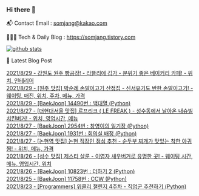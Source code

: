 ### Hi there 👋

📬  Contact Email : somjang@kakao.com

👨🏻‍💻  Tech & Daily Blog : https://somjang.tistory.com

[![github stats](https://github-readme-stats.vercel.app/api?username=SOMJANG&show_icons=true&hide_border=False)](https://somjang.tistory.com)

🤩 Latest Blog Post

[2021/8/29 - 강원도 원주 빵공장! - 라뜰리에 김가 - 분위기 좋은 베이커리 카페! - 위치, 인테리어](https://somjang.tistory.com/entry/%EA%B0%95%EC%9B%90%EB%8F%84-%EC%9B%90%EC%A3%BC-%EB%B9%B5%EA%B3%B5%EC%9E%A5-%EB%9D%BC%EB%9C%B0%EB%A6%AC%EC%97%90-%EA%B9%80%EA%B0%80-%EB%B6%84%EC%9C%84%EA%B8%B0-%EC%A2%8B%EC%9D%80-%EB%B2%A0%EC%9D%B4%EC%BB%A4%EB%A6%AC-%EC%B9%B4%ED%8E%98-%EC%9C%84%EC%B9%98-%EC%9D%B8%ED%85%8C%EB%A6%AC%EC%96%B4) <br>
[2021/8/29 - [원주 맛집] 박순례 손말이고기 산정집 - 신서유기도 반한 손말이고기! - 웨이팅, 매진, 위치, 주차, 메뉴, 가격](https://somjang.tistory.com/entry/%EC%9B%90%EC%A3%BC-%EB%A7%9B%EC%A7%91-%EB%B0%95%EC%88%9C%EB%A1%80-%EC%86%90%EB%A7%90%EC%9D%B4%EA%B3%A0%EA%B8%B0-%EC%82%B0%EC%A0%95%EC%A7%91-%EC%8B%A0%EC%84%9C%EC%9C%A0%EA%B8%B0%EB%8F%84-%EB%B0%98%ED%95%9C-%EC%86%90%EB%A7%90%EC%9D%B4%EA%B3%A0%EA%B8%B0-%EC%9B%A8%EC%9D%B4%ED%8C%85-%EB%A7%A4%EC%A7%84-%EC%9C%84%EC%B9%98-%EC%A3%BC%EC%B0%A8-%EB%A9%94%EB%89%B4-%EA%B0%80%EA%B2%A9) <br>
[2021/8/29 - [BaekJoon] 14490번 : 백대열 (Python)](https://somjang.tistory.com/entry/BaekJoon-14490%EB%B2%88-%EB%B0%B1%EB%8C%80%EC%97%B4-Python) <br>
[2021/8/27 - [더현대서울 맛집] 르프리크 ( LE FREAK ) - 성수동에서 날아온 내슈빌 치킨버거! - 위치, 영업시간, 메뉴](https://somjang.tistory.com/entry/%EB%8D%94%ED%98%84%EB%8C%80%EC%84%9C%EC%9A%B8-%EB%A7%9B%EC%A7%91-%EB%A5%B4%ED%94%84%EB%A6%AC%ED%81%AC-LE-FREAK-%EC%84%B1%EC%88%98%EB%8F%99%EC%97%90%EC%84%9C-%EB%82%A0%EC%95%84%EC%98%A8-%EB%82%B4%EC%8A%88%EB%B9%8C-%EC%B9%98%ED%82%A8%EB%B2%84%EA%B1%B0) <br>
[2021/8/27 - [BaekJoon] 2954번 : 창영이의 일기장 (Python)](https://somjang.tistory.com/entry/BaekJoon-2954%EB%B2%88-%EC%B0%BD%EC%98%81%EC%9D%B4%EC%9D%98-%EC%9D%BC%EA%B8%B0%EC%9E%A5-Python) <br>
[2021/8/27 - [BaekJoon] 1931번 : 회의실 배정 (Python)](https://somjang.tistory.com/entry/BaekJoon-1931%EB%B2%88-%ED%9A%8C%EC%9D%98%EC%8B%A4-%EB%B0%B0%EC%A0%95-Python) <br>
[2021/8/27 - [논현역 맛집] 논현 직장인 점심 추천 - 순두부 찌개가 맛있는 착한 아귀찜! - 위치, 메뉴, 가격](https://somjang.tistory.com/entry/%EB%85%BC%ED%98%84%EC%97%AD-%EB%A7%9B%EC%A7%91-%EB%85%BC%ED%98%84-%EC%A7%81%EC%9E%A5%EC%9D%B8-%EC%A0%90%EC%8B%AC-%EC%B6%94%EC%B2%9C-%EC%88%9C%EB%91%90%EB%B6%80-%EC%B0%8C%EA%B0%9C%EA%B0%80-%EB%A7%9B%EC%9E%88%EB%8A%94-%EC%B0%A9%ED%95%9C-%EC%95%84%EA%B7%80%EC%B0%9C-%EC%9C%84%EC%B9%98-%EB%A9%94%EB%89%B4-%EA%B0%80%EA%B2%A9) <br>
[2021/8/26 - [성수 맛집] 제스티 살룬 - 이영자 새우버거로 유명한 곳! - 웨이팅 시간, 메뉴, 영업시간, 위치](https://somjang.tistory.com/entry/%EC%84%B1%EC%88%98-%EB%A7%9B%EC%A7%91-%EC%A0%9C%EC%8A%A4%ED%8B%B0-%EC%82%B4%EB%A3%AC-%EC%9D%B4%EC%98%81%EC%9E%90-%EC%83%88%EC%9A%B0%EB%B2%84%EA%B1%B0%EB%A1%9C-%EC%9C%A0%EB%AA%85%ED%95%9C-%EA%B3%B3) <br>
[2021/8/26 - [BaekJoon] 10823번 : 더하기 2 (Python)](https://somjang.tistory.com/entry/BaekJoon-10823%EB%B2%88-%EB%8D%94%ED%95%98%EA%B8%B0-2-Python) <br>
[2021/8/25 - [BaekJoon] 11758번 : CCW (Python)](https://somjang.tistory.com/entry/BaekJoon-11758%EB%B2%88-CCW-Python) <br>
[2021/8/23 - [Programmers] 위클리 챌린지 4주차 - 직업군 추천하기 (Python)](https://somjang.tistory.com/entry/Programmers-%EC%9C%84%ED%81%B4%EB%A6%AC-%EC%B1%8C%EB%A6%B0%EC%A7%80-4%EC%A3%BC%EC%B0%A8-%EC%A7%81%EC%97%85%EA%B5%B0-%EC%B6%94%EC%B2%9C%ED%95%98%EA%B8%B0-Python) <br>
